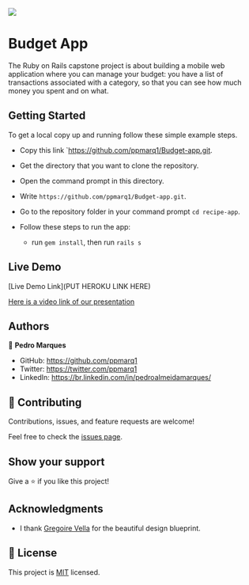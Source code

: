 ![](https://img.shields.io/badge/Microverse-blueviolet)

# Budget App

The Ruby on Rails capstone project is about building a mobile web application where you can manage your budget: you have a list of transactions associated with a category, so that you can see how much money you spent and on what.

## Getting Started
To get a local copy up and running follow these simple example steps.

- Copy this link `https://github.com/ppmarq1/Budget-app.git.
- Get the directory that you want to clone the repository.
- Open the command prompt in this directory.
- Write `https://github.com/ppmarq1/Budget-app.git`.
- Go to the repository folder in your command prompt `cd recipe-app`.

- Follow these steps to run the app:
  - run `gem install`, then run `rails s`

## Live Demo

[Live Demo Link](PUT HEROKU LINK HERE)

[Here is a video link of our presentation](https://www.loom.com/share/8bc0621681e742f5a47c3e9d8497ccf3)

## Authors

👤 **Pedro Marques**

- GitHub: https://github.com/ppmarq1
- Twitter: https://twitter.com/ppmarq1
- LinkedIn: https://br.linkedin.com/in/pedroalmeidamarques/

## 🤝 Contributing

Contributions, issues, and feature requests are welcome!

Feel free to check the [issues page](https://github.com/ppmarq1/Budget-app/issues).

## Show your support

Give a ⭐️ if you like this project!

## Acknowledgments

- I thank [Gregoire Vella](https://www.behance.net/gallery/19759151/Snapscan-iOs-design-and-branding?tracking_source=) for the beautiful design blueprint.

## 📝 License

This project is [MIT](./MIT.md) licensed.



